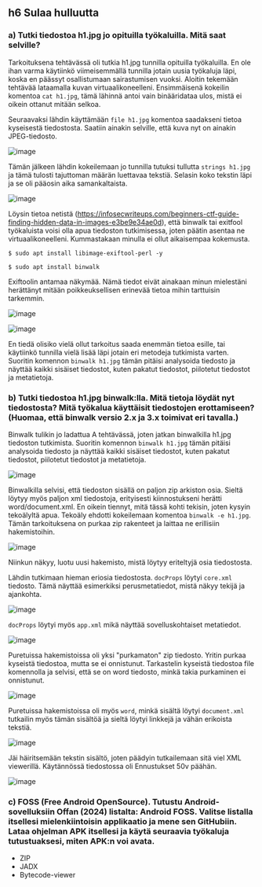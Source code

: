 ## h6 Sulaa hulluutta

### a) Tutki tiedostoa h1.jpg jo opituilla työkaluilla. Mitä saat selville?

Tarkoituksena tehtävässä oli tutkia h1.jpg tunnilla opituilla työkaluilla. En ole ihan varma käytiinkö viimeisemmällä tunnilla jotain uusia työkaluja läpi, koska en päässyt osallistumaan sairastumisen vuoksi. Aloitin tekemään tehtävää lataamalla kuvan virtuaalikoneelleni.
Ensimmäisenä kokeilin komentoa ``cat h1.jpg``, tämä lähinnä antoi vain binääridataa ulos, mistä ei oikein ottanut mitään selkoa.

Seuraavaksi lähdin käyttämään ``file h1.jpg`` komentoa saadakseni tietoa kyseisestä tiedostosta. Saatiin ainakin selville, että kuva nyt on ainakin JPEG-tiedosto.

![image](https://github.com/user-attachments/assets/d2266b67-924d-41a4-9f5b-f3de0c8431d8)

Tämän jälkeen lähdin kokeilemaan jo tunnilla tutuksi tullutta ``strings h1.jpg`` ja tämä tulosti tajuttoman määrän luettavaa tekstiä. Selasin koko tekstin läpi ja se oli pääosin aika samankaltaista.

![image](https://github.com/user-attachments/assets/445601ac-15fd-405a-a21e-a73ed7490b46)

Löysin tietoa netistä (https://infosecwriteups.com/beginners-ctf-guide-finding-hidden-data-in-images-e3be9e34ae0d), että binwalk tai exitfool työkaluista voisi olla apua tiedoston tutkimisessa, joten päätin asentaa ne virtuaalikoneelleni. Kummastakaan minulla ei ollut aikaisempaa kokemusta.

    $ sudo apt install libimage-exiftool-perl -y

    $ sudo apt install binwalk

Exiftoolin antamaa näkymää. Nämä tiedot eivät ainakaan minun mielestäni herättänyt mitään poikkeuksellisen erinevää tietoa mihin tarttuisin tarkemmin.

![image](https://github.com/user-attachments/assets/4b1c6d53-0e72-43d8-a627-d06f0a38b921)

![image](https://github.com/user-attachments/assets/105e8501-d005-4fa1-81ea-f1aed5c0072a)

En tiedä olisiko vielä ollut tarkoitus saada enemmän tietoa esille, tai käytiinkö tunnilla vielä lisää läpi jotain eri metodeja tutkimista varten. Suoritin komennon ``binwalk h1.jpg`` tämän pitäisi analysoida tiedosto ja näyttää kaikki sisäiset tiedostot, kuten pakatut tiedostot, piilotetut tiedostot ja metatietoja. 


### b) Tutki tiedostoa h1.jpg binwalk:lla. Mitä tietoja löydät nyt tiedostosta? Mitä työkalua käyttäisit tiedostojen erottamiseen? (Huomaa, että binwalk versio 2.x ja 3.x toimivat eri tavalla.)

Binwalk tulikin jo ladattua A tehtävässä, joten jatkan binwalkilla h1.jpg tiedoston tutkimista. Suoritin komennon ``binwalk h1.jpg`` tämän pitäisi analysoida tiedosto ja näyttää kaikki sisäiset tiedostot, kuten pakatut tiedostot, piilotetut tiedostot ja metatietoja.

![image](https://github.com/user-attachments/assets/c627b7f6-6af8-40e7-ba42-b79a775ea28e)

Binwalkilla selvisi, että tiedoston sisällä on paljon zip arkiston osia. Sieltä löytyy myös paljon xml tiedostoja, erityisesti kiinnostukseni herätti word/document.xml. En oikein tiennyt, mitä tässä kohti tekisin, joten kysyin tekoälyltä apua. Tekoäly ehdotti kokeilemaan komentoa ``binwalk -e h1.jpg``. Tämän tarkoituksena on purkaa zip rakenteet ja laittaa ne erillisiin hakemistoihin.

![image](https://github.com/user-attachments/assets/77e9767c-ed5e-4d6c-b9ca-a53dc04d6034)

Niinkun näkyy, luotu uusi hakemisto, mistä löytyy eriteltyjä osia tiedostosta. 

Lähdin tutkimaan hieman eriosia tiedostosta. ``docProps`` löytyi ``core.xml`` tiedosto. Tämä näyttää esimerkiksi perusmetatiedot, mistä näkyy tekijä ja ajankohta. 

![image](https://github.com/user-attachments/assets/4ade906b-1406-4699-ac89-3af79d480050)

``docProps`` löytyi myös ``app.xml`` mikä näyttää sovelluskohtaiset metatiedot.

![image](https://github.com/user-attachments/assets/48a5d1f8-fec4-48ec-b52b-9a91636884b5)

Puretuissa hakemistoissa oli yksi "purkamaton" zip tiedosto. Yritin purkaa kyseistä tiedostoa, mutta se ei onnistunut. Tarkastelin kyseistä tiedostoa file komennolla ja selvisi, että se on word tiedosto, minkä takia purkaminen ei onnistunut.

![image](https://github.com/user-attachments/assets/d16928d5-9be5-44c8-b646-4f5407443208)

Puretuissa hakemistoissa oli myös ``word``, minkä sisältä löytyi ``document.xml`` tutkailin myös tämän sisältöä ja sieltä löytyi linkkejä ja vähän erikoista tekstiä.

![image](https://github.com/user-attachments/assets/9210c737-159f-4646-9737-9dbc80fbf8fc)

Jäi häiritsemään tekstin sisältö, joten päädyin tutkailemaan sitä viel XML viewerillä. Käytännössä tiedostossa oli Ennustukset 50v päähän.

![image](https://github.com/user-attachments/assets/229518bf-1dee-43ec-847a-d7f03162c53e)



### c) FOSS (Free Android OpenSource). Tutustu Android-sovelluksiin Offan (2024) listalta: Android FOSS. Valitse listalla itsellesi mielenkiintoisin applikaatio ja mene sen GitHubiin. Lataa ohjelman APK itsellesi ja käytä seuraavia työkaluja tutustuaksesi, miten APK:n voi avata.
  - ZIP
  - JADX
  - Bytecode-viewer
